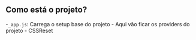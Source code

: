 


## Como está o projeto?

-`_app.js`: Carrega o setup base do projeto
    - Aqui vão ficar os providers do projeto
    - CSSReset